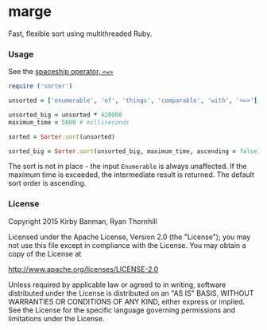 # marge

Fast, flexible sort using multithreaded Ruby.

### Usage

See the [spaceship operator, `<=>`](http://ruby-doc.org/core-1.9.3/Comparable.html)

```ruby
require ('sorter')

unsorted = ['enumerable', 'of', 'things', 'comparable', 'with', '<=>']

unsorted_big = unsorted * 420000
maximum_time = 5000 # milliseconds

sorted = Sorter.sort(unsorted)

sorted_big = Sorter.sort(unsorted_big, maximum_time, ascending = false)
```

The sort is not in place - the input `Enumerable` is always unaffected.
If the maximum time is exceeded, the intermediate result is returned.
The default sort order is ascending.

### License

Copyright 2015 Kirby Banman, Ryan Thornhill

Licensed under the Apache License, Version 2.0 (the "License");
you may not use this file except in compliance with the License.
You may obtain a copy of the License at

http://www.apache.org/licenses/LICENSE-2.0

Unless required by applicable law or agreed to in writing, software
distributed under the License is distributed on an "AS IS" BASIS,
WITHOUT WARRANTIES OR CONDITIONS OF ANY KIND, either express or implied.
See the License for the specific language governing permissions and
limitations under the License.


